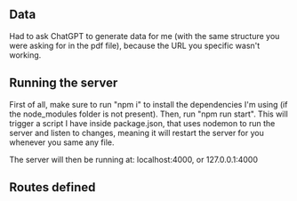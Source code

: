 
## Data

Had to ask ChatGPT to generate data for me (with the same structure you were asking for in the pdf file), because the URL you specific wasn't working.

## Running the server

First of all, make sure to run "npm i" to install the dependencies I'm using (if the node_modules folder is not present).
Then, run "npm run start". This will trigger a script I have inside package.json, that uses nodemon to run the server and listen to changes, meaning it will restart the server for you whenever you same any file.

The server will then be running at: localhost:4000, or 127.0.0.1:4000

## Routes defined

